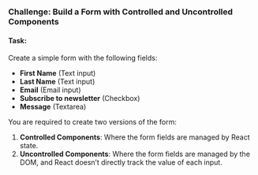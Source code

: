 ### Challenge: Build a Form with Controlled and Uncontrolled Components

#### **Task:**

Create a simple form with the following fields:

- **First Name** (Text input)
- **Last Name** (Text input)
- **Email** (Email input)
- **Subscribe to newsletter** (Checkbox)
- **Message** (Textarea)

You are required to create two versions of the form:

1. **Controlled Components**: Where the form fields are managed by React state.
2. **Uncontrolled Components**: Where the form fields are managed by the DOM, and React doesn’t directly track the value of each input.
